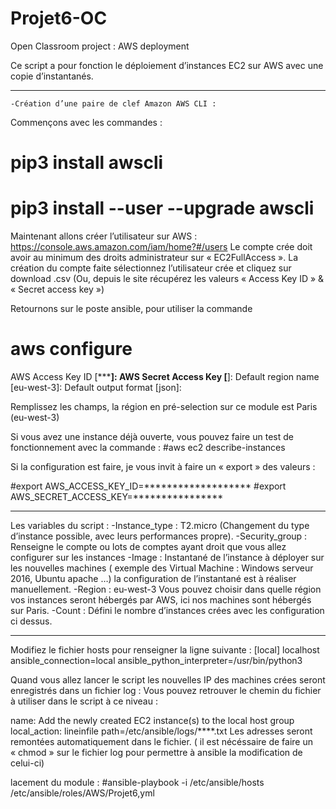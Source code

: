 # Projet6-OC
Open Classroom project : AWS deployment

 Ce script a pour fonction le déploiement d’instances EC2 sur AWS avec une copie d’instantanés.
************************************************
	-Création d’une paire de clef Amazon AWS CLI :
Commençons avec les commandes :
# pip3 install awscli
# pip3 install --user --upgrade awscli

Maintenant allons créer l’utilisateur sur AWS :
https://console.aws.amazon.com/iam/home?#/users 
Le compte crée doit avoir au minimum des droits administrateur sur « EC2FullAccess ». La création du compte faite sélectionnez l’utilisateur crée et cliquez sur download .csv (Ou, depuis le site récupérez les valeurs « Access Key ID » & « Secret access key »)

Retournons sur le poste ansible, pour utiliser la commande 
# aws configure

AWS Access Key ID [***************]: 
AWS Secret Access Key [************]: 
Default region name [eu-west-3]: 
Default output format [json]:

Remplissez les champs, la région en pré-selection sur ce module est Paris (eu-west-3)

Si vous avez une instance déjà ouverte, vous pouvez faire un test de fonctionnement avec la commande :
#aws ec2 describe-instances

Si la configuration est faire, je vous invit à faire un « export » des valeurs :

#export AWS_ACCESS_KEY_ID=*******************
#export AWS_SECRET_ACCESS_KEY=****************
************************************************
Les variables du script :
	-Instance_type : T2.micro (Changement du type d’instance possible, avec leurs performances propre).
	-Security_group : Renseigne le compte ou lots de comptes ayant droit que vous allez configurer sur les instances
	-Image : Instantané de l’instance à déployer sur les nouvelles machines ( exemple des Virtual Machine : Windows serveur 2016, Ubuntu apache …) la configuration de l’instantané est à réaliser manuellement.
	-Region : eu-west-3  Vous pouvez choisir dans quelle région vos instances seront hébergés par AWS, ici nos machines sont hébergés sur Paris.
	-Count : Défini le nombre d’instances crées avec les configuration ci dessus. 

************************************************
Modifiez le fichier hosts pour renseigner la ligne suivante :
[local]
localhost ansible_connection=local ansible_python_interpreter=/usr/bin/python3

Quand vous allez lancer le script les nouvelles IP des machines crées seront enregistrés dans un fichier log :
Vous pouvez retrouver le chemin du fichier à utiliser dans le script à ce niveau :

name: Add the newly created EC2 instance(s) to the local host group
        local_action: lineinfile 
                      path=/etc/ansible/logs/****.txt
Les adresses seront remontées automatiquement dans le fichier.
( il est nécéssaire de faire un « chmod » sur le fichier log pour permettre à ansible la modification de celui-ci)

lacement du module :
#ansible-playbook -i /etc/ansible/hosts /etc/ansible/roles/AWS/Projet6,yml 
